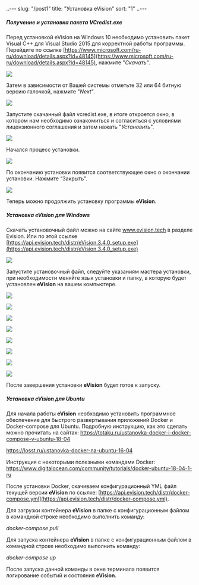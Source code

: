 ..---
slug: "/post1"
title: "Установка eVision"
sort: "1"
..---

##### Получение и установка пакета VCredist.exe

Перед установкой eVision на Windows 10  необходимо установить пакет Visual C++ для Visual Studio 2015 для корректной работы программы. Перейдите по ссылке [https://www.microsoft.com/ru-ru/download/details.aspx?id=48145](https://www.microsoft.com/ru-ru/download/details.aspx?id=48145), нажмите "*Cкачать*".

![](images/vcredist01.jpg)

Затем в зависимости от Вашей системы отметьте 32 или 64 битную версию галочкой, нажмите "*Next*".   

![](images/vcredist02.jpg)

Запустите скачанный файл vcredist.exe, в итоге откроется окно, в котором нам необходимо ознакомиться и согласиться с условиями лицензионного соглашения и затем нажать "*Установить*".  

![](images/vcredist03.jpg)

Начался процесс установки.  

![](images/vcredist04.jpg)

По окончанию установки появится соответствующее окно о окончании установки. Нажмите “Закрыть”.  

![](images/vcredist05.jpg)

Теперь можно продолжить установку программы **eVision**.  

##### Установка eVision для Windows

Скачать установочный файл можно на сайте www.evision.tech в разделе Evision. Или по этой ссылке [https://api.evision.tech/distr/eVision.3.4.0_setup.exe](https://api.evision.tech/distr/eVision.3.4.0_setup.exe)  

![](images/install(8).png)

Запустите установочный файл, следуйте указаниям мастера установки, при необходимости меняйте язык установки и папку, в которую будет установлен **eVision** на вашем компьютере. 

![](images/install(2).png)

![](images/install(7).png)

![](images/install(10).png)

![](images/install(1).png)

![](images/install(3).png)

![](images/install(4).png)

![](images/install(9).png)

![](images/install(5).png)

После завершения установки **eVision** будет готов к запуску.

##### Установка eVision для Ubuntu

Для начала работы **eVision** необходимо установить программное обеспечение для быстрого развертывания приложений Docker и Docker-compose для Ubuntu. Подробную инструкцию, как это сделать можно прочитать на сайтах:
<https://totaku.ru/ustanovka-docker-i-docker-compose-v-ubuntu-18-04>

<https://losst.ru/ustanovka-docker-na-ubuntu-16-04>

Инструкция с некоторыми полезными командами Docker:
<https://www.digitalocean.com/community/tutorials/docker-ubuntu-18-04-1-ru>

После установки Docker, скачиваем конфигурационный YML файл текущей версии **eVision** по ссылке: [https://api.evision.tech/distr/docker-compose.yml](https://api.evision.tech/distr/docker-compose.yml).

Для загрузки контейнера **eVision** в папке с конфигурационным файлом в командной строке необходимо выполнить команду:

*docker-compose pull*

Для запуска контейнера **eVision** в папке с конфигурационным файлом в командной строке необходимо выполнить команду:

*docker-compose up*

После запуска данной команды в окне терминала появится логирование событий и состояния **eVision.**